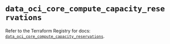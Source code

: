 # `data_oci_core_compute_capacity_reservations`

Refer to the Terraform Registry for docs: [`data_oci_core_compute_capacity_reservations`](https://registry.terraform.io/providers/oracle/oci/6.18.0/docs/data-sources/core_compute_capacity_reservations).
